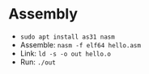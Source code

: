 # Assembly

- `sudo apt install as31 nasm`
- Assemble: `nasm -f elf64 hello.asm`
- Link: `ld -s -o out hello.o`
- Run: `./out`

